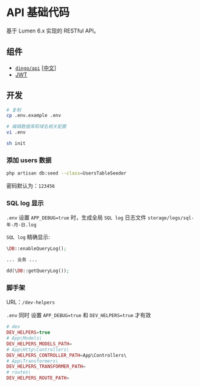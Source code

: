 # API 基础代码

基于 Lumen 6.x 实现的 RESTful API。

## 组件

- [`dingo/api`](https://github.com/dingo/api) [[中文](https://learnku.com/docs/dingo-api/2.0.0)]
- [JWT](https://github.com/tymondesigns/jwt-auth)

## 开发

```bash
# 复制
cp .env.example .env

# 编辑数据库和域名相关配置
vi .env

sh init
```

### 添加 users 数据

```bash
php artisan db:seed --class=UsersTableSeeder
```

密码默认为：`123456`

### SQL log 显示

`.env` 设置 `APP_DEBUG=true` 时，生成全局 `SQL log` 日志文件 `storage/logs/sql-年-月-日.log`

`SQL log` 精确显示:

```php
\DB::enableQueryLog();

... 业务 ...

dd(\DB::getQueryLog());

```

### 脚手架

URL：`/dev-helpers`

`.env` 同时 设置 `APP_DEBUG=true` 和 `DEV_HELPERS=true` 才有效

```php
# dev
DEV_HELPERS=true
# App\Models\
DEV_HELPERS_MODELS_PATH=
# App\Http\Controllers\
DEV_HELPERS_CONTROLLER_PATH=App\Controllers\
# App\Transformers\
DEV_HELPERS_TRANSFORMER_PATH=
# routes\
DEV_HELPERS_ROUTE_PATH=
```

